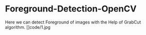 # Foreground-Detection-OpenCV
Here we can detect Foreground of images with the Help of GrabCut algorithm.
[]code/1.jpg
